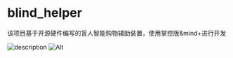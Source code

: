 # blind_helper

该项目基于开源硬件编写的盲人智能购物辅助装置，使用掌控版&mind+进行开发

![description](https://socialify.git.ci/lifeafter619/blind_helper/image?custom_language=Cloudflare&description=1&font=Source+Code+Pro&issues=1&language=1&name=1&owner=1&pattern=Formal+Invitation&pulls=1&stargazers=1&theme=Auto)
![Alt](https://repobeats.axiom.co/api/embed/a5bfc845712b3e3d3dc6218d6b015de8f41de907.svg "Repobeats analytics image")
